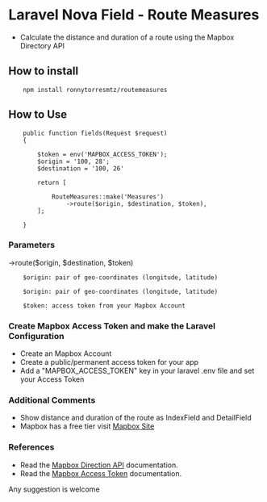 # Laravel Nova Field - Route Measures

- Calculate the distance and duration of a route using the Mapbox Directory API

## How to install

        npm install ronnytorresmtz/routemeasures


## How to Use


        public function fields(Request $request)
        {

            $token = env('MAPBOX_ACCESS_TOKEN');
            $origin = '100, 28';
            $destination = '100, 26'
                    
            return [
                
                RouteMeasures::make('Measures')
                    ->route($origin, $destination, $token),
            ];
        
        }

### Parameters

->route($origin, $destination, $token)

        $origin: pair of geo-coordinates (longitude, latitude)

        $origin: pair of geo-coordinates (longitude, latitude)

        $token: access token from your Mapbox Account

### Create Mapbox Access Token and make the Laravel Configuration

- Create an Mapbox Account
- Create a public/permanent access token for your app
- Add a "MAPBOX_ACCESS_TOKEN" key in your laravel .env file and set your Access Token


### Additional Comments

- Show distance and duration of the route as IndexField and DetailField
- Mapbox has a free tier visit [Mapbox Site](https://www.mapbox.com/)


### References
- Read the [Mapbox Direction API](https://docs.mapbox.com/api/navigation/) documentation.
- Read the [Mapbox Access Token](https://docs.mapbox.com/help/tutorials/get-started-tokens-api/) documentation.





Any suggestion is welcome



